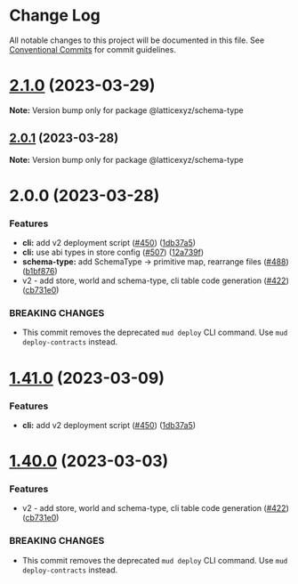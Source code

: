 # Change Log

All notable changes to this project will be documented in this file.
See [Conventional Commits](https://conventionalcommits.org) for commit guidelines.

# [2.1.0](https://github.com/latticexyz/mud/compare/v2.0.1...v2.1.0) (2023-03-29)

**Note:** Version bump only for package @latticexyz/schema-type

## [2.0.1](https://github.com/latticexyz/mud/compare/v2.0.0...v2.0.1) (2023-03-28)

**Note:** Version bump only for package @latticexyz/schema-type

# 2.0.0 (2023-03-28)

### Features

- **cli:** add v2 deployment script ([#450](https://github.com/latticexyz/mud/issues/450)) ([1db37a5](https://github.com/latticexyz/mud/commit/1db37a5c6b736fdc5f806653b78f76b02239f2bb))
- **cli:** use abi types in store config ([#507](https://github.com/latticexyz/mud/issues/507)) ([12a739f](https://github.com/latticexyz/mud/commit/12a739f953d0929f7ffc8657fa22bc9e68201d75))
- **schema-type:** add SchemaType -> primitive map, rearrange files ([#488](https://github.com/latticexyz/mud/issues/488)) ([b1bf876](https://github.com/latticexyz/mud/commit/b1bf876eee91d783bbd050c1361bb3af1f651e66))
- v2 - add store, world and schema-type, cli table code generation ([#422](https://github.com/latticexyz/mud/issues/422)) ([cb731e0](https://github.com/latticexyz/mud/commit/cb731e0937e614bb316e6bc824813799559956c8))

### BREAKING CHANGES

- This commit removes the deprecated `mud deploy` CLI command. Use `mud deploy-contracts` instead.

# [1.41.0](https://github.com/latticexyz/mud/compare/v1.40.0...v1.41.0) (2023-03-09)

### Features

- **cli:** add v2 deployment script ([#450](https://github.com/latticexyz/mud/issues/450)) ([1db37a5](https://github.com/latticexyz/mud/commit/1db37a5c6b736fdc5f806653b78f76b02239f2bb))

# [1.40.0](https://github.com/latticexyz/mud/compare/v1.39.0...v1.40.0) (2023-03-03)

### Features

- v2 - add store, world and schema-type, cli table code generation ([#422](https://github.com/latticexyz/mud/issues/422)) ([cb731e0](https://github.com/latticexyz/mud/commit/cb731e0937e614bb316e6bc824813799559956c8))

### BREAKING CHANGES

- This commit removes the deprecated `mud deploy` CLI command. Use `mud deploy-contracts` instead.
